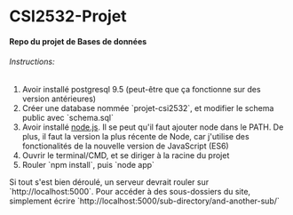 # CSI2532-Projet
#### Repo du projet de Bases de données

###### Instructions:

<ol>
  <li>Avoir installé postgresql 9.5 (peut-être que ça fonctionne sur des version antérieures)</li>
  <li>Créer une database nommée `projet-csi2532`, et modifier le schema public avec `schema.sql`</li>
  <li>Avoir installé <a href="https://nodejs.org/en/download/">node.js</a>. Il se peut qu'il faut ajouter node dans le PATH. De plus, il faut la version la plus récente de Node, car j'utilise des fonctionalités de la nouvelle version de JavaScript (ES6)</li>
  <li>Ouvrir le terminal/CMD, et se diriger à la racine du projet</li>
  <li>Rouler `npm install`, puis `node app`</li>
</ol>
Si tout s'est bien déroulé, un serveur devrait rouler sur `http://localhost:5000`. Pour accéder à des sous-dossiers du site, simplement écrire `http://localhost:5000/sub-directory/and-another-sub/`
